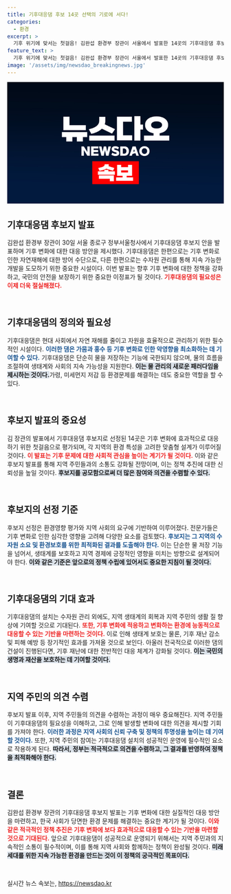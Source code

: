 ```yaml
---
title: 기후대응댐 후보 14곳 선택의 기로에 서다!
categories:
  - 환경
excerpt: >
  기후 위기에 맞서는 첫걸음! 김완섭 환경부 장관이 서울에서 발표한 14곳의 기후대응댐 후보지는 과연 어떤 변화의 신호탄이 될까?
feature_text: >
  기후 위기에 맞서는 첫걸음! 김완섭 환경부 장관이 서울에서 발표한 14곳의 기후대응댐 후보지는 과연 어떤 변화의 신호탄이 될까?
image: '/assets/img/newsdao_breakingnews.jpg'
---
```


<p><img src="/assets/img/newsdao_breakingnews.jpg" alt="implanttips 속보" /></p>

<h2 data-ke-size="size26">기후대응댐 후보지 발표</h2>

<p data-ke-size="size16">김완섭 환경부 장관이 30일 서울 종로구 정부서울청사에서 기후대응댐 후보지 안을 발표하며 기후 변화에 대한 대응 방안을 제시했다. 기후대응댐은 한편으로는 기후 변화로 인한 자연재해에 대한 방어 수단으로, 다른 한편으로는 수자원 관리를 통해 지속 가능한 개발을 도모하기 위한 중요한 시설이다. 이번 발표는 향후 기후 변화에 대한 정책을 강화하고, 국민의 안전을 보장하기 위한 중요한 이정표가 될 것이다. <b><span style="color: #ee2323;">기후대응댐의 필요성은 이제 더욱 절실해졌다.</span></b></p>

<p data-ke-size="size16">&nbsp;</p>

<h2 data-ke-size="size26">기후대응댐의 정의와 필요성</h2>

<p data-ke-size="size16">기후대응댐은 현대 사회에서 자연 재해를 줄이고 자원을 효율적으로 관리하기 위한 필수적인 시설이다. <b><span style="color: #1a5490;">이러한 댐은 가뭄과 홍수 등 기후 변화로 인한 악영향을 최소화하는 데 기여할 수 있다.</span></b> 기후대응댐은 단순히 물을 저장하는 기능에 국한되지 않으며, 물의 흐름을 조절하여 생태계와 사회의 지속 가능성을 지원한다. <b><span style="background-color: #21538527;">이는 물 관리의 새로운 패러다임을 제시하는 것이다.</span></b>가령, 미세먼지 저감 등 환경문제를 해결하는 데도 중요한 역할을 할 수 있다.</p>

<p data-ke-size="size16">&nbsp;</p>

<h2 data-ke-size="size26">후보지 발표의 중요성</h2>

<p data-ke-size="size16">김 장관의 발표에서 기후대응댐 후보지로 선정된 14곳은 기후 변화에 효과적으로 대응하기 위한 첫걸음으로 평가되며, 각 지역의 환경 특성을 고려한 맞춤형 설계가 이루어질 것이다. <b><span style="color: #ee2323;">이 발표는 기후 문제에 대한 사회적 관심을 높이는 계기가 될 것이다.</span></b> 이와 같은 후보지 발표를 통해 지역 주민들과의 소통도 강화될 전망이며, 이는 정책 추진에 대한 신뢰성을 높일 것이다. <b><span style="background-color: #21538527;">후보지를 공모함으로써 더 많은 참여와 의견을 수렴할 수 있다.</span></b></p>

<p data-ke-size="size16">&nbsp;</p>

<h2 data-ke-size="size26">후보지의 선정 기준</h2>

<p data-ke-size="size16">후보지 선정은 환경영향 평가와 지역 사회의 요구에 기반하여 이루어졌다. 전문가들은 기후 변화로 인한 심각한 영향을 고려해 다양한 요소를 검토했다. <b><span style="color: #1a5490;">후보지는 그 지역의 수자원 소요 및 환경보호를 위한 최적화된 결과를 도출해야 한다.</span></b> 이는 단순한 물 저장 기능을 넘어서, 생태계를 보호하고 지역 경제에 긍정적인 영향을 미치는 방향으로 설계되어야 한다. <b><span style="background-color: #21538527;">이와 같은 기준은 앞으로의 정책 수립에 있어서도 중요한 지침이 될 것이다.</span></b></p>

<p data-ke-size="size16">&nbsp;</p>

<h2 data-ke-size="size26">기후대응댐의 기대 효과</h2>

<p data-ke-size="size16">기후대응댐의 설치는 수자원 관리 외에도, 지역 생태계의 회복과 지역 주민의 생활 질 향상에 기여할 것으로 기대된다. <b><span style="color: #ee2323;">또한, 기후 변화에 적응하고 변화하는 환경에 능동적으로 대응할 수 있는 기반을 마련하는 것이다.</span></b> 이로 인해 생태계 보호는 물론, 기후 재난 감소 및 피해 예방 등 장기적인 효과를 가져올 것으로 보인다. 아울러 전국적으로 이러한 댐의 건설이 진행된다면, 기후 재난에 대한 전반적인 대응 체계가 강화될 것이다. <b><span style="background-color: #21538527;">이는 국민의 생명과 재산을 보호하는 데 기여할 것이다.</span></b></p>

<p data-ke-size="size16">&nbsp;</p>

<h2 data-ke-size="size26">지역 주민의 의견 수렴</h2>

<p data-ke-size="size16">후보지 발표 이후, 지역 주민들의 의견을 수렴하는 과정이 매우 중요해진다. 지역 주민들이 기후대응댐의 필요성을 이해하고, 그로 인해 발생할 변화에 대한 의견을 제시할 기회를 가져야 한다. <b><span style="color: #1a5490;">이러한 과정은 지역 사회의 신뢰 구축 및 정책의 투명성을 높이는 데 기여할 것이다.</span></b> 또한, 지역 주민의 참여는 기후대응댐 설치의 성공적인 운영에 필수적인 요소로 작용하게 된다. <b><span style="background-color: #21538527;">따라서, 정부는 적극적으로 의견을 수렴하고, 그 결과를 반영하여 정책을 최적화해야 한다.</span></b></p>

<p data-ke-size="size16">&nbsp;</p>

<h2 data-ke-size="size26">결론</h2>

<p data-ke-size="size16">김완섭 환경부 장관의 기후대응댐 후보지 발표는 기후 변화에 대한 실질적인 대응 방안을 마련하고, 한국 사회가 당면한 환경 문제를 해결하는 중요한 계기가 될 것이다. <b><span style="color: #ee2323;">이와 같은 적극적인 정책 추진은 기후 변화에 보다 효과적으로 대응할 수 있는 기반을 마련할 것으로 기대된다.</span></b> 앞으로 기후대응댐이 성공적으로 운영되기 위해서는 지역 주민과의 지속적인 소통이 필수적이며, 이를 통해 지역 사회와 함께하는 정책이 완성될 것이다. <b><span style="background-color: #21538527;">미래 세대를 위한 지속 가능한 환경을 만드는 것이 이 정책의 궁극적인 목표이다.</span></b></p>

<p data-ke-size="size16">&nbsp;</p>
실시간 뉴스 속보는, <a href="https://newsdao.kr" rel="dofollow">https://newsdao.kr</a>


